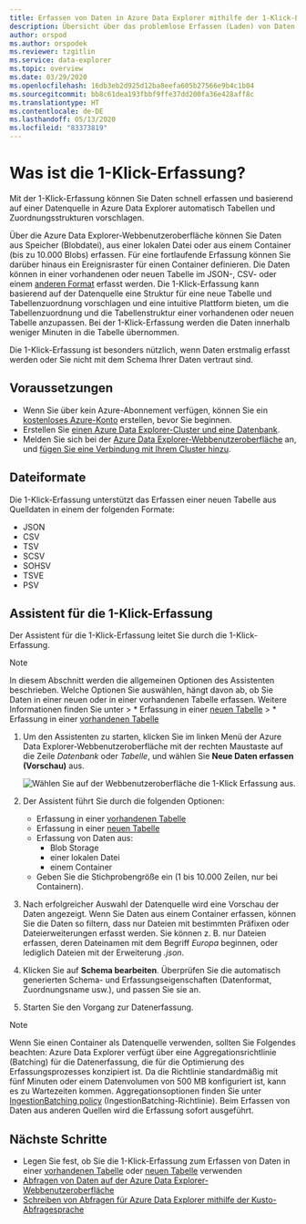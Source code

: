```yaml
---
title: Erfassen von Daten in Azure Data Explorer mithilfe der 1-Klick-Erfassung
description: Übersicht über das problemlose Erfassen (Laden) von Daten in Azure Data Explorer mit der 1-Klick-Erfassung.
author: orspod
ms.author: orspodek
ms.reviewer: tzgitlin
ms.service: data-explorer
ms.topic: overview
ms.date: 03/29/2020
ms.openlocfilehash: 16db3eb2d925d12ba8eefa605b27566e9b4c1b04
ms.sourcegitcommit: bb8c61dea193fbbf9ffe37dd200fa36e428aff8c
ms.translationtype: HT
ms.contentlocale: de-DE
ms.lasthandoff: 05/13/2020
ms.locfileid: "83373819"
---
```

# <a name="what-is-one-click-ingestion"></a>Was ist die 1-Klick-Erfassung? 

Mit der 1-Klick-Erfassung können Sie Daten schnell erfassen und basierend auf einer Datenquelle in Azure Data Explorer automatisch Tabellen und Zuordnungsstrukturen vorschlagen. 

Über die Azure Data Explorer-Webbenutzeroberfläche können Sie Daten aus Speicher (Blobdatei), aus einer lokalen Datei oder aus einem Container (bis zu 10.000 Blobs) erfassen. Für eine fortlaufende Erfassung können Sie darüber hinaus ein Ereignisraster für einen Container definieren. Die Daten können in einer vorhandenen oder neuen Tabelle im JSON-, CSV- oder einem [anderen Format](#file-formats) erfasst werden. Die 1-Klick-Erfassung kann basierend auf der Datenquelle eine Struktur für eine neue Tabelle und Tabellenzuordnung vorschlagen und eine intuitive Plattform bieten, um die Tabellenzuordnung und die Tabellenstruktur einer vorhandenen oder neuen Tabelle anzupassen. Bei der 1-Klick-Erfassung werden die Daten innerhalb weniger Minuten in die Tabelle übernommen.

Die 1-Klick-Erfassung ist besonders nützlich, wenn Daten erstmalig erfasst werden oder Sie nicht mit dem Schema Ihrer Daten vertraut sind.

## <a name="prerequisites"></a>Voraussetzungen

* Wenn Sie über kein Azure-Abonnement verfügen, können Sie ein [kostenloses Azure-Konto](https://azure.microsoft.com/free/) erstellen, bevor Sie beginnen.
* Erstellen Sie [einen Azure Data Explorer-Cluster und eine Datenbank](create-cluster-database-portal.md).
* Melden Sie sich bei der [Azure Data Explorer-Webbenutzeroberfläche](https://dataexplorer.azure.com/) an, und [fügen Sie eine Verbindung mit Ihrem Cluster hinzu](web-query-data.md#add-clusters).

## <a name="file-formats"></a>Dateiformate

Die 1-Klick-Erfassung unterstützt das Erfassen einer neuen Tabelle aus Quelldaten in einem der folgenden Formate:
* JSON
* CSV
* TSV
* SCSV
* SOHSV
* TSVE
* PSV

## <a name="one-click-ingestion-wizard"></a>Assistent für die 1-Klick-Erfassung

Der Assistent für die 1-Klick-Erfassung leitet Sie durch die 1-Klick-Erfassung. 

> [!Note]
> In diesem Abschnitt werden die allgemeinen Optionen des Assistenten beschrieben. Welche Optionen Sie auswählen, hängt davon ab, ob Sie Daten in einer neuen oder in einer vorhandenen Tabelle erfassen. Weitere Informationen finden Sie unter
    > * Erfassung in einer [neuen Tabelle](one-click-ingestion-new-table.md)
    > * Erfassung in einer [vorhandenen Tabelle](one-click-ingestion-existing-table.md) 
    
1. Um den Assistenten zu starten, klicken Sie im linken Menü der Azure Data Explorer-Webbenutzeroberfläche mit der rechten Maustaste auf die Zeile *Datenbank* oder *Tabelle*, und wählen Sie **Neue Daten erfassen (Vorschau)** aus.

    ![Wählen Sie auf der Webbenutzeroberfläche die 1-Klick Erfassung aus.](media/ingest-data-one-click/one-click-ingestion-in-webui.png)   

1. Der Assistent führt Sie durch die folgenden Optionen:
    * Erfassung in einer [vorhandenen Tabelle](one-click-ingestion-existing-table.md)
    * Erfassung in einer [neuen Tabelle](one-click-ingestion-new-table.md)
    * Erfassung von Daten aus:
      * Blob Storage
      * einer lokalen Datei
      * einem Container
    * Geben Sie die Stichprobengröße ein (1 bis 10.000 Zeilen, nur bei Containern).
       
1. Nach erfolgreicher Auswahl der Datenquelle wird eine Vorschau der Daten angezeigt. 
    Wenn Sie Daten aus einem Container erfassen, können Sie die Daten so filtern, dass nur Dateien mit bestimmten Präfixen oder Dateierweiterungen erfasst werden. Sie können z. B. nur Dateien erfassen, deren Dateinamen mit dem Begriff *Europa* beginnen, oder lediglich Dateien mit der Erweiterung *.json*. 

1. Klicken Sie auf **Schema bearbeiten**. Überprüfen Sie die automatisch generierten Schema- und Erfassungseigenschaften (Datenformat, Zuordnungsname usw.), und passen Sie sie an.

1. Starten Sie den Vorgang zur Datenerfassung.

> [!Note]
> Wenn Sie einen Container als Datenquelle verwenden, sollten Sie Folgendes beachten: Azure Data Explorer verfügt über eine Aggregationsrichtlinie (Batching) für die Datenerfassung, die für die Optimierung des Erfassungsprozesses konzipiert ist. Da die Richtlinie standardmäßig mit fünf Minuten oder einem Datenvolumen von 500 MB konfiguriert ist, kann es zu Wartezeiten kommen. Aggregationsoptionen finden Sie unter [IngestionBatching policy](kusto/management/batchingpolicy.md) (IngestionBatching-Richtlinie). Beim Erfassen von Daten aus anderen Quellen wird die Erfassung sofort ausgeführt.

## <a name="next-steps"></a>Nächste Schritte

* Legen Sie fest, ob Sie die 1-Klick-Erfassung zum Erfassen von Daten in einer [vorhandenen Tabelle](one-click-ingestion-existing-table.md) oder [neuen Tabelle](one-click-ingestion-new-table.md) verwenden
* [Abfragen von Daten auf der Azure Data Explorer-Webbenutzeroberfläche](web-query-data.md)
* [Schreiben von Abfragen für Azure Data Explorer mithilfe der Kusto-Abfragesprache](write-queries.md)
